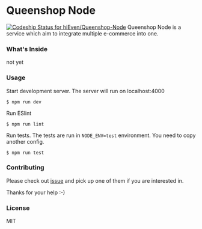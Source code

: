 # Queenshop Node
[ ![Codeship Status for hiEven/Queenshop-Node](https://codeship.com/projects/e39618c0-7c80-0133-242d-26ef8f2c3d05/status?branch=master)](https://codeship.com/projects/119951)
Queenshop Node is a service which aim to integrate multiple e-commerce into one.

### What's Inside
not yet

### Usage
Start development server. The server will run on localhost:4000
```
$ npm run dev
```

Run ESlint
```
$ npm run lint
```

Run tests. The tests are run in `NODE_ENV=test` environment. You need to copy another config.
```
$ npm run test
```

### Contributing
Please check out [issue](https://github.com/hola2soa/chrome-extension/issues) and pick up one of them if you are interested in.

Thanks for your help :-)

### License
MIT
